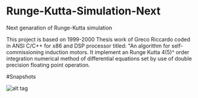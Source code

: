 # Runge-Kutta-Simulation-Next
Next genaration of Runge-Kutta simulation

This project is based on 1999-2000 Thesis work of Greco Riccardo coded in ANSI C/C++ for x86 and DSP processor titled: "An algorithm for self-commissioning induction motors. It implement an Runge Kutta 4(5)^ order integration numerical method of differential equations set by use of double precision floating point operation.

#Snapshots

![alt tag](https://cloud.githubusercontent.com/assets/10941944/6315157/5a79308a-b9f9-11e4-9163-9b303b7f07ae.png)
